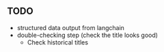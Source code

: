 ## TODO
- structured data output from langchain
- double-checking step (check the title looks good)
  - Check historical titles
